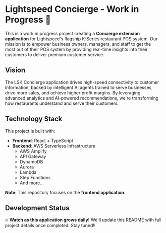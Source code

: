 # Lightspeed Concierge - Work in Progress 🚧

This is a work in progress project creating a **Concierge extension application** for Lightspeed's flagship K-Series restaurant POS system. Our mission is to empower business owners, managers, and staff to get the most out of their POS system by providing real-time insights into their customers to deliver premium customer service.

## Vision

The LSK Concierge application drives high-speed connectivity to customer information, backed by intelligent AI agents trained to serve businesses, drive more sales, and achieve higher profit margins. By leveraging advanced analytics and AI-powered recommendations, we're transforming how restaurants understand and serve their customers.

## Technology Stack

This project is built with:
- **Frontend**: React + TypeScript
- **Backend**: AWS Serverless Infrastructure
  - AWS Amplify
  - API Gateway
  - DynamoDB
  - Aurora
  - Lambda
  - Step Functions
  - And more...

**Note**: This repository focuses on the **frontend application**.

## Development Status

🔥 **Watch as this application grows daily!** We'll update this README with full project details once completed. Stay tuned!!
